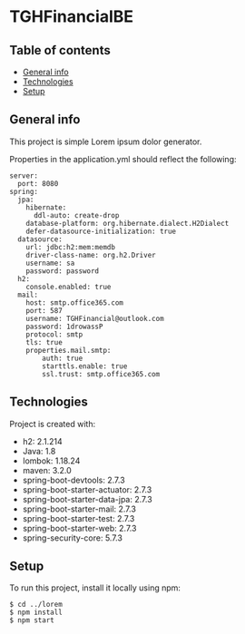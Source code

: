 # TGHFinancialBE
## Table of contents
* [General info](#general-info)
* [Technologies](#technologies)
* [Setup](#setup)

## General info
This project is simple Lorem ipsum dolor generator.

Properties in the application.yml should reflect the following:
```
server:
  port: 8080
spring:
  jpa:
    hibernate:
      ddl-auto: create-drop
    database-platform: org.hibernate.dialect.H2Dialect
    defer-datasource-initialization: true
  datasource:
    url: jdbc:h2:mem:memdb
    driver-class-name: org.h2.Driver
    username: sa
    password: password
  h2:
    console.enabled: true
  mail: 
    host: smtp.office365.com
    port: 587  
    username: TGHFinancial@outlook.com
    password: 1drowassP
    protocol: smtp
    tls: true
    properties.mail.smtp:
        auth: true
        starttls.enable: true
        ssl.trust: smtp.office365.com
```
	
## Technologies
Project is created with:
* h2: 2.1.214
* Java: 1.8
* lombok: 1.18.24
* maven: 3.2.0
* spring-boot-devtools: 2.7.3
* spring-boot-starter-actuator: 2.7.3
* spring-boot-starter-data-jpa: 2.7.3
* spring-boot-starter-mail: 2.7.3
* spring-boot-starter-test: 2.7.3
* spring-boot-starter-web: 2.7.3
* spring-security-core: 5.7.3
	
## Setup
To run this project, install it locally using npm:

```
$ cd ../lorem
$ npm install
$ npm start
```
